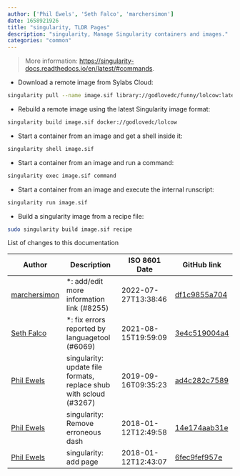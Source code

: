 ```yaml
---
author: ['Phil Ewels', 'Seth Falco', 'marchersimon']
date: 1658921926
title: "singularity, TLDR Pages"
description: "singularity, Manage Singularity containers and images."
categories: "common"
---
```

> More information: <https://singularity-docs.readthedocs.io/en/latest/#commands>.

- Download a remote image from Sylabs Cloud:

```bash
singularity pull --name image.sif library://godlovedc/funny/lolcow:latest
```

- Rebuild a remote image using the latest Singularity image format:

```bash
singularity build image.sif docker://godlovedc/lolcow
```

- Start a container from an image and get a shell inside it:

```bash
singularity shell image.sif
```

- Start a container from an image and run a command:

```bash
singularity exec image.sif command
```

- Start a container from an image and execute the internal runscript:

```bash
singularity run image.sif
```

- Build a singularity image from a recipe file:

```bash
sudo singularity build image.sif recipe
```
List of changes to this documentation


Author | Description | ISO 8601 Date | GitHub link
------|-----|-----|-----
[marchersimon](mailto:50295997+marchersimon@users.noreply.github.com) | *: add/edit more information link (#8255) | 2022-07-27T13:38:46 | [df1c9855a704](https://github.com/tldr-pages/tldr/commit/df1c9855a704f1360748c4b7652f8bca1db3a6c7)
[Seth Falco](mailto:seth@falco.fun) | *: fix errors reported by languagetool (#6069) | 2021-08-15T19:59:09 | [3e4c519004a4](https://github.com/tldr-pages/tldr/commit/3e4c519004a471c861cdc609fd7239ee3355671c)
[Phil Ewels](mailto:phil.ewels@scilifelab.se) | singularity: update file formats, replace shub with scloud (#3267) | 2019-09-16T09:35:23 | [ad4c282c7589](https://github.com/tldr-pages/tldr/commit/ad4c282c758955a8f688415e7e3c74baf58e8fc8)
[Phil Ewels](mailto:phil.ewels@scilifelab.se) | singularity: Remove erroneous dash | 2018-01-12T12:49:58 | [14e174aab31e](https://github.com/tldr-pages/tldr/commit/14e174aab31e9b21d9ccf0239771bb1f2e2dcad8)
[Phil Ewels](mailto:phil.ewels@scilifelab.se) | singularity: add page | 2018-01-12T12:43:07 | [6fec9fef957e](https://github.com/tldr-pages/tldr/commit/6fec9fef957e98b4e67e31a87882494d43326720)

